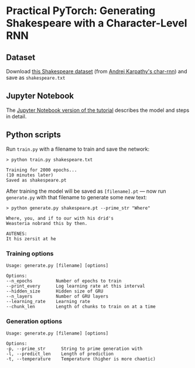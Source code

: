 # Practical PyTorch: Generating Shakespeare with a Character-Level RNN

## Dataset

Download [this Shakespeare dataset](https://raw.githubusercontent.com/karpathy/char-rnn/master/data/tinyshakespeare/input.txt) (from [Andrej Karpathy's char-rnn](https://github.com/karpathy/char-rnn)) and save as `shakespeare.txt`

## Jupyter Notebook

The [Jupyter Notebook version of the tutorial](https://github.com/spro/practical-pytorch/blob/master/char-rnn-generation/char-rnn-generation.ipynb) describes the model and steps in detail.

## Python scripts

Run `train.py` with a filename to train and save the network:

```
> python train.py shakespeare.txt

Training for 2000 epochs...
(10 minutes later)
Saved as shakespeare.pt
```

After training the model will be saved as `[filename].pt` &mdash; now run `generate.py` with that filename to generate some new text:

```
> python generate.py shakespeare.pt --prime_str "Where"

Where, you, and if to our with his drid's
Weasteria nobrand this by then.

AUTENES:
It his zersit at he
```

### Training options

```
Usage: generate.py [filename] [options]

Options:
--n_epochs         Number of epochs to train
--print_every      Log learning rate at this interval
--hidden_size      Hidden size of GRU
--n_layers         Number of GRU layers
--learning_rate    Learning rate
--chunk_len        Length of chunks to train on at a time
```

### Generation options
```
Usage: generate.py [filename] [options]

Options:
-p, --prime_str      String to prime generation with
-l, --predict_len    Length of prediction
-t, --temperature    Temperature (higher is more chaotic)
```

